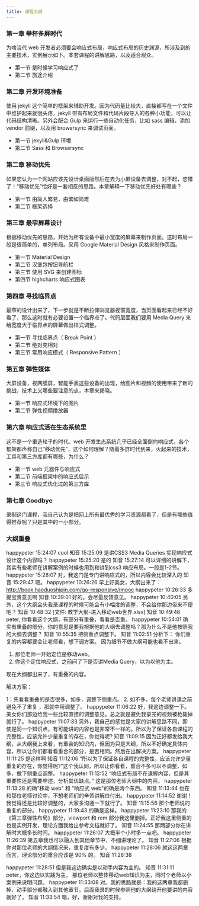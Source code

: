 ```yaml
---
title: 课程大纲
---
```



<!-- 基本上 google treehouse 以及 css-tricks 上的优秀内容都不要放过 -
  我的课程中就讲动手的，理论方面的都在书里面详细写就行
 -->

### 第一章 举杯多屏时代

为啥当代 web 开发者必须要会响应式布局，响应式布局的历史渊源，所涉及到的主要技术，实例展示如下。本套课程的讲解思路，以及适合观众。

- 第一节 是时候学习响应式了
- 第二节 旅途介绍

<!-- 相应式三大技术一定要提一下
理论知识课程里面一定从略，指向我的书，在我的书里面要详细讲
 -->

<!--  就是重新设计  http://www.imooc.com/view/333  -->

### 第二章 开发环境准备

使用 jekyll 这个简单的框架来辅助开发。因为代码量比较大，直接都写在一个文件中维护起来就很头疼，jekyll 带有布局文件和代码片段导入的各种小功能，可以让代码结构清晰。另外会配合 Gulp 来运行一些自动化任务，比如 sass 编辑，添加 vendor 前缀，以及用 browersync 来调试页面。

- 第一节 jekyll&Gulp 环境
- 第二节 Sass 和 Browsersync

<!--
  - browersync
    - Browdersync 有 css injection 功能，意思是不刷新页面直接就改变样式，
  这个其实很强大的，想想如果有一个 model ，如何来调试他的样式呢？
    - input livereload
    - 不用装插件，比 livereload 强太多：http://www.slant.co/topics/1479/compare/~browsersync_vs_codekit_vs_livereload
    - 多设备同步：http://blog.avisi.nl/2014/04/10/why-you-should-use-browsersync/ 有图有动画


  gulp 的插件系统不是闹着玩？css minfiy image compression ...
  推荐一下就好了，我的这里不用
 -->

<!--
- 可以先完成 navbar 部分，然后再来分离 layout
- 步骤
  - 新建 _layouts/default.html
  - 里面添加 {{ content }}
  - 就可以了，没必要使用 _config.yml
  - github page 实在太慢，推荐给大家就行了，实际演示的时候用我自己的服务器
    - http://book.haoduoshipin.com/go-responsive/demo/class/
    - 大家 jekyll server 的过程就不演示了，不然就成了后端课程了

    With LiveReload, you have to install browser extension, but BrowserSync uses Socket.io, so it can supports more than one browser at once. This is great for working with responsive design, where screens with different sizes are needed to be tested.

    - 尝试 web componnet 的思路
    - sass 文件中给一个 main.scss 里面 @inclue ‘navbar'
    - _includes/navbar.html partical 名字起得跟 .scss 文件同名
    - 只有一个例外就是 @include 'common' # 这个可以去 H5BT 中拷贝一些代码进来

  - gulp_sass_jekyll 系统常见问题
    - 现象：修改 _scss/*.scss 中的内容， gulp 终端的信息都是 `0 file changed`，到页面上看，任何修改都不生效，但是也不报错，基本上就是 sass 任务运行了，但是没有处理任何文件
    - 原因：_scss/_layout.scss 我删除了，但是 main.scss 中忘了删相应的 @import 语句
    - 教训：这个很难定位错误，用了我半小时的时间才解决。所以还是要在调代码的时候慢一点，多测试
 -->

### 第二章 移动优先

如果您认为一个网站应该先设计桌面版然后在去为小屏设备去调整，对不起，您错了！“移动优先”恰好是一套相反的思路。本章解释一下移动优先好处有哪些？

- 第一节 由简入繁易，由繁如简难
- 第二节 框架选择

<!-- 举出那个按钮的小例子，展示出先做移动版有什么好处 -->
<!-- 这一节主要就是介绍移动优先思路的好处 -->
<!-- 应对无穷的设备尺寸 -->


<!-- - 对比一下 bootstrap 和 initializer 还是用 initializer 手写吧 -->

### 第三章 最窄屏幕设计

根据移动优先的思路，开始为所有设备中最小宽度的屏幕来制作页面。这时布局一般是很简单的，单列布局。采用 Google Material Design 风格来制作页面。

<!--   - 就照着这个来：http://qd.haoduoshipin.com/
  - 先选定最窄屏幕 iphone5 ，单位就先用 px 来做
  - 使用 chrome 移动调试工具
  - viewport 在最一开始就要涉及了，写个 hello World 页面，用 chrome 移动调试工具打开就可以看到
    320 像素的 iphone5，实际的宽度就是 980 了。
    http://webdesign.tutsplus.com/articles/quick-tip-dont-forget-the-viewport-meta-tag--webdesign-5972

  - 基本字体的解决思路
    html {
      font-size: 14px
      @media (min-width: tablet) {
        font-size: 16px;
      }
    }
  - em 用在器件内部， rem 用来控制间距，这个思路值得专门提一下
 -->

- 第一节 Material Design
- 第二节 汉堡包按钮导航栏
- 第三节 使用 SVG 来创建图标
- 第四节 highcharts 响应式图表

<!--
- font-size
  - 移动设备上设置一个比较小的字体，例如：14px
  - 当 viewport 变宽后：font-size: 112%; 就可以了
  - as shown: http://webdesign.tutsplus.com/tutorials/simplify-your-media-queries-with-sass-breakpoint--cms-22706 10:49


 -->

<!-- Material Design
- get a color platte and use it
- http://webdesign.tutsplus.com/tutorials/web-design-for-kids-color--cms-24378

- 另外 google.com/design 不是有个专门介绍 plattet 使用的视频吗?

 -->

<!-- https://www.google.com/design/icons 这里来下载 icon -->
<!--     - http://toy.haoduoshipin.com/gm/material-design/introduction.html 这个挺简单
 -->

<!-- 弄个 piechart  做过优良可差的评分统计-->




### 第四章 寻找临界点

最窄的设计出来了，下一步就是不断拉伸浏览器视窗宽度，当页面看起来已经不好看了，那么这时就有必要设置一个临界点了。代码层面我们要用 Media Query 来给宽度大于临界点的屏幕做出样式调整。

- 第一节 寻找临界点（ Break Point ）
- 第二节 绝对变相对
- 第三节 常用响应模式（ Responsive Pattern ）

<!--

- 控制每一行的文字数量是个重要任务。

@media 可以 nested in a style definition as shown here:

http://webdesign.tutsplus.com/tutorials/simplify-your-media-queries-with-sass-breakpoint--cms-22706

I think it's simpler code, plus a `no-query` bonus, as shown at 18:30
 -->

<!-- 临界点这里还有一个 touch !!!
http://webdesign.tutsplus.com/tutorials/simplify-your-media-queries-with-sass-breakpoint--cms-22706

14:48

  - 还涉及到了 modernlizer 的使用
 -->

<!-- Ie8 不支持 rem ，所以才有这个项目：https://github.com/robwierzbowski/grunt-pixrem -->

<!--  要基于内容，而非设备宽度来设置临界点
   多变的响应模式 新的模式不断出现，但是总有几种是最为重要，不可不知的。

- 第一节 列下沉 Column Drop
- 第二节 基本流动 Mostly Fluid
- 第三节 自由变换 Layout Shifter
 -->

<!--  em & rem & 百分比 都应在何时选用，要在代码例子中体现妙处来
理论就不讲了，和那个老师重复
 -->


### 第五章 弹性媒体

大屏设备，视网膜屏，智能手表这些设备的出现，给图片和视频的使用带来了新的挑战，技术上又哪些要注意的点，本章来揭晓。

- 第一节 响应式环境下的图片
- 第二节 弹性视频播放器

<!--
- http://webdesign.tutsplus.com/tutorials/simplify-your-media-queries-with-sass-breakpoint--cms-22706
 - 14:00 有图片的讲解，包含了 retina 设备

 http://webdesign.tutsplus.com/articles/how-to-create-responsive-images-using-the-picture-element--cms-24003


当屏幕变大之后，用 background-image 加载一个比较大的图片。
图片的使用注意事项绝对值得讲一节 -->


### 第六章 响应式活在生态系统里

这不是一个重造轮子的时代。web 开发生态系统几乎已经全面倒向响应式，各个框架都声称自己“移动优先”，这个如何理解？随着多屏时代到来，火起来的技术，工具和第三方库都有哪些，为什么？

- 第一节 web 元器件与响应式
- 第二节 前端框架中的响应式启示
- 第三节 响应式优化过的第三方库

### 第七章 Goodbye

录制这门课程，我自己认为是把网上所有最优秀的学习资源都看了，但是有哪些值得推荐呢？只是其中的一小部分。


<!-- peter,相关的参考资料等，从这门课一开始，做个统计，可以添加到本网站的wiki中，如参考资料链接、补充资料、相关教学资料等。
 -->


### 大纲重叠

happypeter  15:24:07
cool
知音  15:25:09
是讲CSS3 Media Queries 实现响应式设计这个内容吗？
happypeter  15:25:20
是的
知音  15:27:14
可以详细的讲解下，其实有些老师在讲解案例的时候也用到和讲到css3 响应布局。一般是1-2节。
happypeter  15:28:07
对，我这门是专门讲响应式的，所以内容会比较深入的
知音  15:29:47
嗯。
happypeter  10:26:26
早上好美女，大纲出来了：http://book.haoduoshipin.com/go-responsive/imooc
happypeter  10:26:33
多提宝贵意见啊
知音  10:39:01
好的。会尽量反馈意见。
happypeter  10:40:05
另外，这个大纲会头我录课程的时候可能会有小幅度的调整，不会给你那边带来不便吧？
知音  10:48:32
[文件: 教学大纲-进入移动web世界.xlsx]
知音  10:49:46
peter, 你看看这个大纲，有部分有重叠，看看是否重。
happypeter  10:54:01
确实有重叠的部分。你的意思是要我根据他的大纲去调整吗？那为什么不是他按照我的大纲去调整？
知音  10:55:35
把侧重点调整下。
知音  11:02:51
分析下：
 你们重复的内容都要会让老师看，想下调方案。
因为细节不做大纲可能也看不出来。

1. 那位老师一开始定位是移动web。
2. 你这个定位响应式，之前问了下是否讲Media Query，以为以他为主。

现在大纲都出来了，有重叠的内容。

解决方案：

1：先看看重叠的是否很多，如多，调整下侧重点。
2. 如不多，每个老师讲课之前避免不了重复 ，那就中用调整了。
happypeter  11:06:22
好，我这边调整一下。美女你们那边给我一些比较直接的调整意见。总之就是避免我录完的视频被枪毙掉就行了。
happypeter  11:07:33
另外，我自己的感觉是大家的讲解思路不同，即使是同一个知识点，有可能讲的内容也是非常不一样的。所以为了保证各自课程的完整性，应该允许少量重复的存在，你觉得呢?
知音  11:09:15
因为正好都发给我大纲，从大纲我上来看，有重合的知识内，但因为只是大纲，所以不好确定具体内容，所以让你们都看看重合的部分，是否相同。然后在出解决方案。
happypeter  11:11:25
是这样啊
知音  11:12:06
“所以为了保证各自课程的完整性，应该允许少量重复的存在，你觉得呢?”这个我认同，所以让你看看，重合不多可以不调整，如多，做下侧重点调整。
happypeter  11:12:52
“响应式布局不在课程内容，但是其重要性还是需要申述，分析其优缺点。” 这是那位老师大纲中的内容。
happypeter  11:13:28
的确”移动 web" 和 ”响应式 web"的确是两个东西。
知音  11:13:44
也在和那位老师讨论中，不想老师们的辛苦讲解白付出。
happypeter  11:14:52
谢谢！我觉得还是比较好调整的，大家多沟通一下就行了。
知音  11:15:56
那个老师说的重复的部分。
happypeter  11:19:43
的确是这样。
happypeter  11:23:10
那我的《第三章弹性布局》部分，viewport 和 rem 部分我这里删掉。正好我这里侧重的也是实例开发，理论方面我给出参考文档就好了。
知音  11:24:55
那两部分你在讲解时大概多长时间。
happypeter  11:26:07
大概半个小时多一点吧。
happypeter  11:26:39
第五章我也可以融入到其他章节中，不细讲理论了。
知音  11:27:06
根据你对那位老师的大纲情况来，重复度有多少。
happypeter  11:28:06
就这这两章而言，理论部分的重合应该是 90% 的。
知音  11:28:38

happypeter  11:28:51
但是我这边确实是以动手内容为主的。
知音  11:31:11
peter，你这边以实践为主，
那位老师以整体移动web知识为主，同时个老师以小案例来说明问题。
happypeter  11:33:08
对。我的思路就是：我的这两章我都删掉，动手部分都融入到其他章节。后面我录的时候参照他的大纲绕开他要讲的内容就好了。
知音  11:33:54
嗯，好，谢谢对我的支持。

